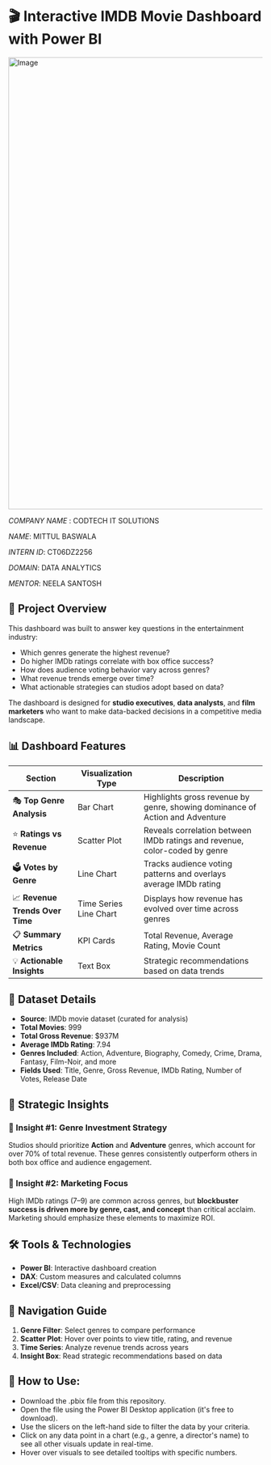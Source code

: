 # 🎬 Interactive IMDB Movie Dashboard with Power BI

<img width="1562" height="894" alt="Image" src="https://github.com/user-attachments/assets/191be1e1-b9eb-4c26-83fb-d796d34482a4" />


*COMPANY NAME* : CODTECH IT SOLUTIONS 

*NAME*: MITTUL BASWALA

*INTERN ID*: CT06DZ2256

*DOMAIN*: DATA ANALYTICS

*MENTOR*: NEELA SANTOSH


## 📌 Project Overview

This dashboard was built to answer key questions in the entertainment industry:

- Which genres generate the highest revenue?
- Do higher IMDb ratings correlate with box office success?
- How does audience voting behavior vary across genres?
- What revenue trends emerge over time?
- What actionable strategies can studios adopt based on data?

The dashboard is designed for **studio executives**, **data analysts**, and **film marketers** who want to make data-backed decisions in a competitive media landscape.


## 📊 Dashboard Features

| Section                          | Visualization Type     | Description                                                                 |
|----------------------------------|-------------------------|-----------------------------------------------------------------------------|
| 🎭 **Top Genre Analysis**        | Bar Chart               | Highlights gross revenue by genre, showing dominance of Action and Adventure |
| ⭐ **Ratings vs Revenue**        | Scatter Plot            | Reveals correlation between IMDb ratings and revenue, color-coded by genre |
| 🗳️ **Votes by Genre**           | Line Chart              | Tracks audience voting patterns and overlays average IMDb rating            |
| 📈 **Revenue Trends Over Time** | Time Series Line Chart  | Displays how revenue has evolved over time across genres                   |
| 📋 **Summary Metrics**           | KPI Cards               | Total Revenue, Average Rating, Movie Count                                 |
| 💡 **Actionable Insights**       | Text Box                | Strategic recommendations based on data trends                             |


## 🧮 Dataset Details

- **Source**: IMDb movie dataset (curated for analysis)
- **Total Movies**: 999
- **Total Gross Revenue**: $937M
- **Average IMDb Rating**: 7.94
- **Genres Included**: Action, Adventure, Biography, Comedy, Crime, Drama, Fantasy, Film-Noir, and more
- **Fields Used**: Title, Genre, Gross Revenue, IMDb Rating, Number of Votes, Release Date


## 🧠 Strategic Insights

### 🎯 Insight #1: Genre Investment Strategy
Studios should prioritize **Action** and **Adventure** genres, which account for over 70% of total revenue. These genres consistently outperform others in both box office and audience engagement.

### 🎯 Insight #2: Marketing Focus
High IMDb ratings (7–9) are common across genres, but **blockbuster success is driven more by genre, cast, and concept** than critical acclaim. Marketing should emphasize these elements to maximize ROI.


## 🛠️ Tools & Technologies

- **Power BI**: Interactive dashboard creation
- **DAX**: Custom measures and calculated columns
- **Excel/CSV**: Data cleaning and preprocessing


## 🧭 Navigation Guide

1. **Genre Filter**: Select genres to compare performance
2. **Scatter Plot**: Hover over points to view title, rating, and revenue
3. **Time Series**: Analyze revenue trends across years
4. **Insight Box**: Read strategic recommendations based on data


## 🚀 How to Use:

- Download the .pbix file from this repository.
- Open the file using the Power BI Desktop application (it's free to download).
- Use the slicers on the left-hand side to filter the data by your criteria.
- Click on any data point in a chart (e.g., a genre, a director's name) to see all other visuals update in real-time.
- Hover over visuals to see detailed tooltips with specific numbers.
